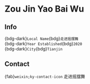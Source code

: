 # Zou Jin Yao Bai Wu

## Info

{bdg-dark}`Local Name`{bdg}`走进摇摆舞`  
{bdg-dark}`Year Established`{bdg}`2020`  
{bdg-dark}`City`{bdg}`Tianjin`  

## Contact

{fab}`weixin;ky-contact-icon` 走进摇摆舞  
